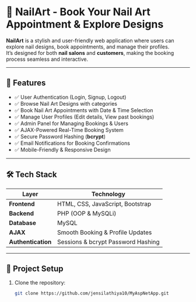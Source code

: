 # 💅 NailArt - Book Your Nail Art Appointment & Explore Designs

**NailArt** is a stylish and user-friendly web application where users can explore nail designs, book appointments, and manage their profiles.  
It’s designed for both **nail salons** and **customers**, making the booking process seamless and interactive.  

---

## 🚀 Features
- ✅ User Authentication (Login, Signup, Logout)  
- ✅ Browse Nail Art Designs with categories  
- ✅ Book Nail Art Appointments with Date & Time Selection  
- ✅ Manage User Profiles (Edit details, View past bookings)  
- ✅ Admin Panel for Managing Bookings & Users  
- ✅ AJAX-Powered Real-Time Booking System  
- ✅ Secure Password Hashing (**bcrypt**)  
- ✅ Email Notifications for Booking Confirmations  
- ✅ Mobile-Friendly & Responsive Design  

---

## 🛠 Tech Stack
| Layer       | Technology |
|-------------|------------|
| **Frontend** | HTML, CSS, JavaScript, Bootstrap |
| **Backend**  | PHP (OOP & MySQLi) |
| **Database** | MySQL |
| **AJAX**     | Smooth Booking & Profile Updates |
| **Authentication** | Sessions & bcrypt Password Hashing |

---

## 📂 Project Setup
1. Clone the repository:  
   ```bash
   git clone https://github.com/jensilathiya10/MyAspNetApp.git
